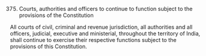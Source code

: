375. Courts, authorities and officers to continue to function subject to the provisions of the Constitution

All courts of civil, criminal and revenue jurisdiction, all authorities and all officers, judicial, executive and ministerial, throughout the territory of India, shall continue to exercise their respective functions subject to the provisions of this Constitution.

